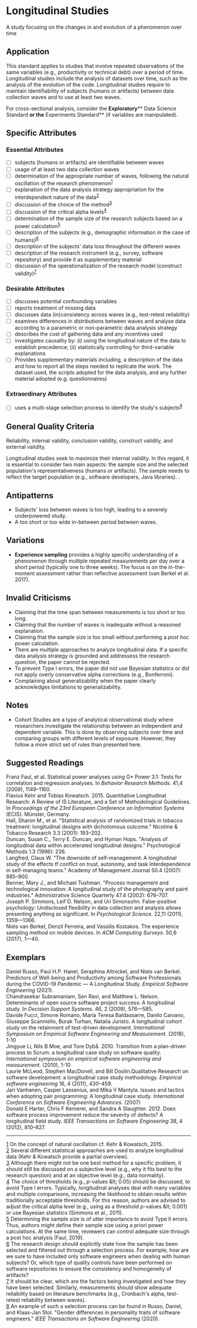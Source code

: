 # Longitudinal Studies
A study focusing on the changes in and evolution of a phenomenon over time

## Application

This standard applies to studies that involve repeated observations of the same variables (e.g., productivity or technical debt) over a period of time. Longitudinal studies include the analysis of datasets over time, such as the analysis of the evolution of the code. Longitudinal studies require to maintain identifiability of subjects (humans or artifacts) between data collection waves and to use at least two waves.

For cross-sectional analysis, consider the **Exploratory**** Data Science Standard **or the** Experiments Standard** (if variables are manipulated).

## Specific Attributes

### Essential Attributes 
- [ ] subjects (humans or artifacts) are identifiable between waves
- [ ] usage of at least two data collection waves
- [ ] determination of the appropriate number of waves, following the natural oscillation of the research phenomenon<sup>[1](#myfootnote1)</sup>
- [ ] explanation of the data analysis strategy appropriation for the interdependent nature of the data<sup>[2](#myfootnote2)</sup>
- [ ] discussion of the choice of the method<sup>[3](#myfootnote3)</sup>
- [ ] discussion of the critical alpha levels<sup>[4](#myfootnote4)</sup>
- [ ] determination of the sample size of the research subjects based on a power calculation<sup>[5](#myfootnote5)</sup>
- [ ] description of the subjects (e.g., demographic information in the case of humans)<sup>[6](#myfootnote6)</sup>
- [ ] description of the subjects&#39; data loss throughout the different waves
- [ ] description of the research instrument (e.g., survey, software repository) and provide it as supplementary material
- [ ] discussion of the operationalization of the research model (construct validity)<sup>[7](#myfootnote7)</sup>

### Desirable Attributes 
- [ ] discusses potential confounding variables
- [ ] reports treatment of missing data
- [ ] discusses data (in)consistency across waves (e.g., test-retest reliability)
- [ ] examines differences in distributions between waves and analyse data according to a parametric or non-parametric data analysis strategy
- [ ] describes the cost of gathering data and any incentives used
- [ ] investigates causality by: (i) using the longitudinal nature of the data to establish precedence; (ii) statistically controlling for third-variable explanations
- [ ] Provides supplementary materials including, a description of the data and how to report all the steps needed to replicate the work. The dataset used, the scripts adopted for the data analysis, and any further material adopted (e.g. questionnaires)
 
### Extraordinary Attributes 
- [ ] uses a multi-stage selection process to identify the study&#39;s subjects<sup>[8](#myfootnote8)</sup>
## General Quality Criteria

Reliability, internal validity, conclusion validity, construct validity, and external validity.

Longitudinal studies seek to maximize their internal validity. In this regard, it is essential to consider two main aspects: the sample size and the selected population&#39;s representativeness (humans or artifacts). The sample needs to reflect the target population (e.g., software developers, Java libraries). .

## Antipatterns

- Subjects&#39; loss between waves is too high, leading to a severely underpowered study.
- A too short or too wide in-between period between waves.

## Variations

- **Experience sampling** provides a highly specific understanding of a phenomenon through multiple repeated measurements per day over a short period (typically one to three weeks). The focus is on the in-the-moment assessment rather than reflective assessment (van Berkel et al. 2017).

## Invalid Criticisms

- Claiming that the time span between measurements is too short or too long.
- Claiming that the number of waves is inadequate without a reasoned explanation.
- Claiming that the sample size is too small without performing a _post hoc_ power calculation.
- There are multiple approaches to analyze longitudinal data. If a specific data analysis strategy is grounded and addressess the research question, the paper cannot be rejected.
- To prevent Type I errors, the paper did not use Bayesian statistics or did not apply overly conservative alpha corrections (e.g., Bonferroni).
- Complaining about generalizability when the paper clearly acknowledges limitations to generalizability.

## Notes

- Cohort Studies are a type of analytical observational study where researchers investigate the relationship between an independent and dependent variable. This is done by observing subjects over time and comparing groups with different levels of exposure. However, they follow a more strict set of rules than presented here.

## Suggested Readings

Franz Faul, et al. Statistical power analyses using G\* Power 3.1: Tests for correlation and regression analyses. In _Behavior Research Methods_. 41,4 (2009), 1149–1160.  
Flavius Kehr and Tobias Kowatsch. 2015. Quantitative Longitudinal Research: A Review of IS Literature, and a Set of Methodological Guidelines. In _Proceedings of the 23rd European Conference on Information Systems_ (ECIS). Münster, Germany.  
Hall, Sharon M., et al. &quot;Statistical analysis of randomized trials in tobacco treatment: longitudinal designs with dichotomous outcome.&quot; Nicotine &amp; Tobacco Research 3.3 (2001): 193–202.  
Duncan, Susan C., Terry E. Duncan, and Hyman Hops. &quot;Analysis of longitudinal data within accelerated longitudinal designs.&quot; Psychological Methods 1.3 (1996): 236.  
Langfred, Claus W. &quot;The downside of self-management: A longitudinal study of the effects tf conflict on trust, autonomy, and task interdependence in self-managing teams.&quot; Academy of Management Journal 50.4 (2007): 885–900.  
Benner, Mary J., and Michael Tushman. &quot;Process management and technological innovation: A longitudinal study of the photography and paint industries.&quot; Administrative Science Quarterly 47.4 (2002): 676–707.  
Joseph P. Simmons, Leif D. Nelson, and Uri Simonsohn. False-positive psychology: Undisclosed flexibility in data collection and analysis allows presenting anything as significant. In _Psychological Science._ 22,11 (2011), 1359—1366.  
Niels van Berkel, Denzil Ferreira, and Vassilis Kostakos. The experience sampling method on mobile devices. In _ACM Computing Surveys_. 50,6 (2017), 1—40.

## Exemplars

Daniel Russo, Paul H.P. Hanel, Seraphina Altnickel, and Niels van Berkel. Predictors of Well-being and Productivity among Software Professionals during the COVID-19 Pandemic — A Longitudinal Study. _Empirical Software Engineering_ (2021).  
Chandrasekar Subramaniam, Sen Ravi, and Matthew L. Nelson. Determinants of open source software project success: A longitudinal study. In _Decision Support Systems._ 46, 2 (2009), 576—585.  
Davide Fucci, Simone Romano, Maria Teresa Baldassarre, Danilo Caivano, Giuseppe Scanniello, Burak Turhan, Natalia Juristo. A longitudinal cohort study on the retainment of test-driven development. _International Symposium on Empirical Software Engineering and Measurement._ (2018), 1-10  
Jingyue Li, Nils B Moe, and Tore Dybå. 2010. Transition from a plan-driven process to Scrum: a longitudinal case study on software quality. _International symposium on empirical software engineering and measurement_. (2010), 1-10  
Laurie McLeod, Stephen MacDonell, and Bill Doolin.Qualitative Research on software development: a longitudinal case study methodology. _Empirical software engineering_ 16, 4 (2011), 430–459.  
Jari Vanhanen, Casper Lassenius, and Mika V Mantyla. Issues and tactics when adopting pair programming: A longitudinal case study. _International Conference on Software Engineering Advances_. (2007)  
Donald E Harter, Chris F Kemerer, and Sandra A Slaughter. 2012. Does software process improvement reduce the severity of defects? A longitudinal field study. _IEEE Transactions on Software Engineering_ 38, 4 (2012), 810–827.

---
[1](#sdfootnote1anc) On the concept of natural oscillation cf. Kehr &amp; Kowatsch, 2015.  
[2](#sdfootnote2anc) Several different statistical approaches are used to analyze longitudinal data (Kehr &amp; Kowatsch provide a partial overview).  
[3](#sdfootnote3anc) Although there might not be one best method for a specific problem, it should still be discussed on a subjective level (e.g., why it fits best to the research question) and at an objective level (e.g., data normality).  
[4](#sdfootnote4anc) The choice of thresholds (e.g., _p_-values \&lt; 0.05) should be discussed, to avoid Type I errors. Typically, longitudinal analyses deal with many variables and multiple comparisons, increasing the likelihood to obtain results within traditionally acceptable thresholds. For this reason, authors are advised to adjust the critical alpha level (e.g., using as a threshold _p_-values \&lt; 0.001) or use Bayesian statistics (Simmons et al., 2011).  
[5](#sdfootnote5anc) Determining the sample size is of utter importance to avoid Type II errors. Thus, authors might define their sample size using a priori power calculations. At the same time, reviewers can control adequate size through a post hoc analysis (Faul, 2019).  
[6](#sdfootnote6anc) The research design should explicitly state how the sample has been selected and filtered out through a selection process. For example, how are we sure to have included only software engineers when dealing with human subjects? Or, which type of quality controls have been performed on software repositories to ensure the consistency and homogeneity of artifacts?  
[7](#sdfootnote7anc) It should be clear, which are the factors being investigated and how they have been selected. Similarly, measurements should show adequate reliability based on literature benchmarks (e.g., Cronbach&#39;s alpha, test-retest reliability between waves).  
[8](#sdfootnote8anc) An example of such a selection process can be found in Russo, Daniel, and Klaas-Jan Stol. &quot;Gender differences in personality traits of software engineers.&quot; _IEEE Transactions on Software Engineering_ (2020).
